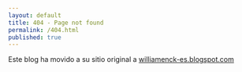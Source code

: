 ```yaml
---
layout: default
title: 404 - Page not found
permalink: /404.html
published: true
---
```

Este blog ha movido a su sitio original a [williamenck-es.blogspot.com](https://williamenck-es.blogspot.com)
